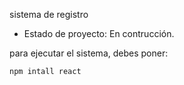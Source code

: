 <hi> sistema de registro</h1>

- Estado de proyecto: En contrucción.

para ejecutar el sistema, debes poner:

```npm intall react```
